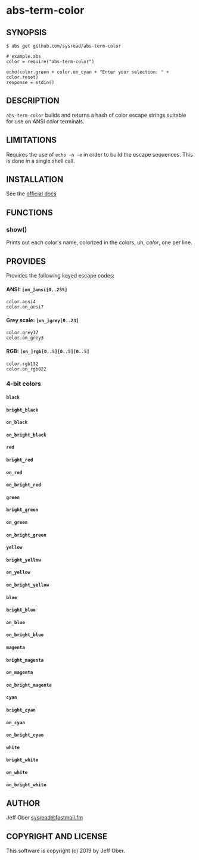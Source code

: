 # abs-term-color

## SYNOPSIS

    $ abs get github.com/sysread/abs-term-color

    # example.abs
    color = require("abs-term-color")

    echo(color.green + color.on_cyan + "Enter your selection: " + color.reset)
    response = stdin()

## DESCRIPTION

`abs-term-color` builds and returns a hash of color escape strings suitable
for use on ANSI color terminals.

## LIMITATIONS

Requires the use of `echo -n -e` in order to build the escape sequences. This
is done in a single shell call.

## INSTALLATION

See the [official docs](https://www.abs-lang.org/misc/3pl)

## FUNCTIONS

### show()

Prints out each color's name, colorized in the colors, uh, _color_, one per
line.

## PROVIDES

Provides the following keyed escape codes:

#### ANSI: `[on_]ansi[0..255]`

    color.ansi4
    color.on_ansi7

#### Grey scale: `[on_]grey[0..23]`

    color.grey17
    color.on_grey3

#### RGB: `[on_]rgb[0..5][0..5][0..5]`

    color.rgb132
    color.on_rgb022

### 4-bit colors

#### `black`
#### `bright_black`
#### `on_black`
#### `on_bright_black`

#### `red`
#### `bright_red`
#### `on_red`
#### `on_bright_red`

#### `green`
#### `bright_green`
#### `on_green`
#### `on_bright_green`

#### `yellow`
#### `bright_yellow`
#### `on_yellow`
#### `on_bright_yellow`

#### `blue`
#### `bright_blue`
#### `on_blue`
#### `on_bright_blue`

#### `magenta`
#### `bright_magenta`
#### `on_magenta`
#### `on_bright_magenta`

#### `cyan`
#### `bright_cyan`
#### `on_cyan`
#### `on_bright_cyan`

#### `white`
#### `bright_white`
#### `on_white`
#### `on_bright_white`

## AUTHOR

Jeff Ober <sysread@fastmail.fm>

## COPYRIGHT AND LICENSE

This software is copyright (c) 2019 by Jeff Ober.
